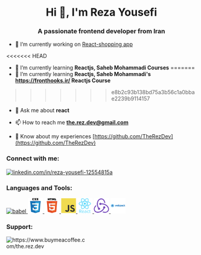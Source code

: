 <h1 align="center">Hi 👋, I'm Reza Yousefi</h1>
<h3 align="center">A passionate frontend developer from Iran</h3>

- 🔭 I’m currently working on [React-shopping app](https://github.com/TheRezDev/react-shopping-app2)

<<<<<<< HEAD
- 🌱 I’m currently learning **Reactjs, Saheb Mohammadi Courses**
=======
- 🌱 I’m currently learning **Reactjs, Saheb Mohammadi's https://fronthooks.ir/ Reactjs Course**
>>>>>>> e8b2c93b138bd75a3b56c1a0bbae2239b9114157

- 💬 Ask me about **react**

- 📫 How to reach me **the.rez.dev@gmail.com**

- 📄 Know about my experiences [https://github.com/TheRezDev](https://github.com/TheRezDev)

<h3 align="left">Connect with me:</h3>
<p align="left">
<a href="https://linkedin.com/in/linkedin.com/in/reza-yousefi-12554815a" target="blank"><img align="center" src="https://raw.githubusercontent.com/rahuldkjain/github-profile-readme-generator/master/src/images/icons/Social/linked-in-alt.svg" alt="linkedin.com/in/reza-yousefi-12554815a" height="30" width="40" /></a>
</p>

<h3 align="left">Languages and Tools:</h3>
<p align="left"> <a href="https://babeljs.io/" target="_blank" rel="noreferrer"> <img src="https://www.vectorlogo.zone/logos/babeljs/babeljs-icon.svg" alt="babel" width="40" height="40"/> </a> <a href="https://www.w3schools.com/css/" target="_blank" rel="noreferrer"> <img src="https://raw.githubusercontent.com/devicons/devicon/master/icons/css3/css3-original-wordmark.svg" alt="css3" width="40" height="40"/> </a> <a href="https://www.w3.org/html/" target="_blank" rel="noreferrer"> <img src="https://raw.githubusercontent.com/devicons/devicon/master/icons/html5/html5-original-wordmark.svg" alt="html5" width="40" height="40"/> </a> <a href="https://developer.mozilla.org/en-US/docs/Web/JavaScript" target="_blank" rel="noreferrer"> <img src="https://raw.githubusercontent.com/devicons/devicon/master/icons/javascript/javascript-original.svg" alt="javascript" width="40" height="40"/> </a> <a href="https://reactjs.org/" target="_blank" rel="noreferrer"> <img src="https://raw.githubusercontent.com/devicons/devicon/master/icons/react/react-original-wordmark.svg" alt="react" width="40" height="40"/> </a> <a href="https://redux.js.org" target="_blank" rel="noreferrer"> <img src="https://raw.githubusercontent.com/devicons/devicon/master/icons/redux/redux-original.svg" alt="redux" width="40" height="40"/> </a> <a href="https://webpack.js.org" target="_blank" rel="noreferrer"> <img src="https://raw.githubusercontent.com/devicons/devicon/d00d0969292a6569d45b06d3f350f463a0107b0d/icons/webpack/webpack-original-wordmark.svg" alt="webpack" width="40" height="40"/> </a> </p>

<h3 align="left">Support:</h3>
<p><a href="https://www.buymeacoffee.com/https://www.buymeacoffee.com/the.rez.dev"> <img align="left" src="https://cdn.buymeacoffee.com/buttons/v2/default-yellow.png" height="50" width="210" alt="https://www.buymeacoffee.com/the.rez.dev" /></a></p><br><br>
